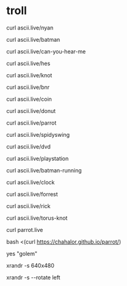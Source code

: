 # troll
curl ascii.live/nyan

curl ascii.live/batman

curl ascii.live/can-you-hear-me

curl ascii.live/hes

curl ascii.live/knot

curl ascii.live/bnr

curl ascii.live/coin

curl ascii.live/donut

curl ascii.live/parrot

curl ascii.live/spidyswing

curl ascii.live/dvd

curl ascii.live/playstation

curl ascii.live/batman-running


curl ascii.live/clock

curl ascii.live/forrest

curl ascii.live/rick

curl ascii.live/torus-knot

curl parrot.live

bash <(curl https://chahalor.github.io/parrot/)

yes "golem"

xrandr -s 640x480

xrandr -s --rotate left
